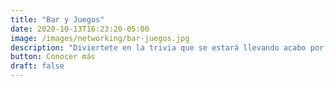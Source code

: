 ```yaml
---
title: "Bar y Juegos"
date: 2020-10-13T16:23:20-05:00
image: /images/networking/bar-juegos.jpg
description: "Diviertete en la trivia que se estará llevando acabo por los canales de slack."
button: Conocer más
draft: false
---
```


